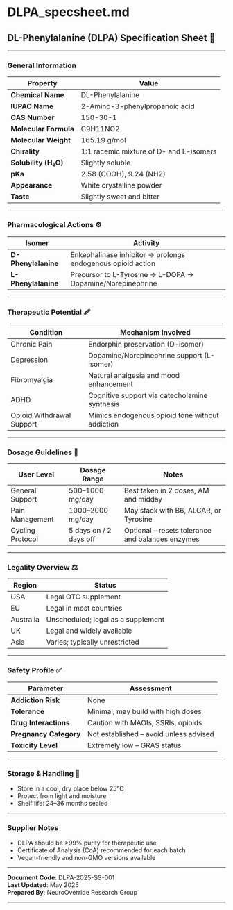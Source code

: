 # DLPA_specsheet.md

## **DL-Phenylalanine (DLPA) Specification Sheet** 🧪

---

### **General Information**

| Property                  | Value                                      |
|---------------------------|--------------------------------------------|
| **Chemical Name**         | DL-Phenylalanine                           |
| **IUPAC Name**            | 2-Amino-3-phenylpropanoic acid             |
| **CAS Number**            | 150-30-1                                   |
| **Molecular Formula**     | C9H11NO2                                   |
| **Molecular Weight**      | 165.19 g/mol                               |
| **Chirality**             | 1:1 racemic mixture of D- and L-isomers    |
| **Solubility (H₂O)**      | Slightly soluble                           |
| **pKa**                   | 2.58 (COOH), 9.24 (NH2)                    |
| **Appearance**            | White crystalline powder                   |
| **Taste**                 | Slightly sweet and bitter                  |

---

### **Pharmacological Actions** ⚙️

| Isomer        | Activity                                                                 |
|---------------|--------------------------------------------------------------------------|
| **D-Phenylalanine** | Enkephalinase inhibitor → prolongs endogenous opioid action         |
| **L-Phenylalanine** | Precursor to L-Tyrosine → L-DOPA → Dopamine/Norepinephrine         |

---

### **Therapeutic Potential** 🩹

| Condition                   | Mechanism Involved                              |
|----------------------------|--------------------------------------------------|
| Chronic Pain               | Endorphin preservation (D-isomer)               |
| Depression                 | Dopamine/Norepinephrine support (L-isomer)      |
| Fibromyalgia               | Natural analgesia and mood enhancement          |
| ADHD                       | Cognitive support via catecholamine synthesis   |
| Opioid Withdrawal Support  | Mimics endogenous opioid tone without addiction |

---

### **Dosage Guidelines** 💊

| User Level      | Dosage Range              | Notes                                               |
|------------------|---------------------------|-----------------------------------------------------|
| General Support  | 500–1000 mg/day           | Best taken in 2 doses, AM and midday               |
| Pain Management  | 1000–2000 mg/day          | May stack with B6, ALCAR, or Tyrosine              |
| Cycling Protocol | 5 days on / 2 days off    | Optional – resets tolerance and balances enzymes   |

---

### **Legality Overview** ⚖️

| Region     | Status                          |
|------------|----------------------------------|
| USA        | Legal OTC supplement            |
| EU         | Legal in most countries         |
| Australia  | Unscheduled; legal as a supplement |
| UK         | Legal and widely available      |
| Asia       | Varies; typically unrestricted  |

---

### **Safety Profile** ✅

| Parameter              | Assessment                          |
|------------------------|--------------------------------------|
| **Addiction Risk**     | None                                 |
| **Tolerance**          | Minimal, may build with high doses   |
| **Drug Interactions**  | Caution with MAOIs, SSRIs, opioids   |
| **Pregnancy Category** | Not established – avoid unless advised |
| **Toxicity Level**     | Extremely low – GRAS status          |

---

### **Storage & Handling** 🧊

- Store in a cool, dry place below 25°C  
- Protect from light and moisture  
- Shelf life: 24–36 months sealed

---

### **Supplier Notes**

- DLPA should be >99% purity for therapeutic use  
- Certificate of Analysis (CoA) recommended for each batch  
- Vegan-friendly and non-GMO versions available

---

**Document Code**: DLPA-2025-SS-001  
**Last Updated**: May 2025  
**Prepared By**: NeuroOverride Research Group

---
